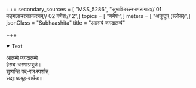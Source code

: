 +++
secondary_sources = [ "MSS_5286", "सुभाषितरत्नभाण्डागारः// 01 मङ्गलाचरणप्रकरणम्// 02 गणेशः// 2",]
topics = [ "गणेशः",]
meters = [ "अनुष्टुप् (श्लोक)",]
jsonClass = "Subhaashita"
title = "आलम्बे जगदालम्बे"

+++

<details open><summary>Text</summary>

आलम्बे जगदालम्बे  
हेरम्ब-चरणाऽम्बुजे।  
शुष्यन्ति यद्-रजःस्पर्शात्  
सद्यः प्रत्यूह-वार्धयः॥
</details>
